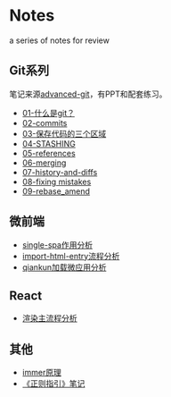 # Notes
a series of notes for review



## Git系列

笔记来源[advanced-git](https://github.com/nnja/advanced-git)，有PPT和配套练习。

- [01-什么是git？](https://github.com/whg4/notes/issues/1)
- [02-commits](https://github.com/whg4/notes/issues/2)
- [03-保存代码的三个区域](https://github.com/whg4/notes/issues/3)
- [04-STASHING](https://github.com/whg4/notes/issues/4)
- [05-references](https://github.com/whg4/notes/issues/5)
- [06-merging](https://github.com/whg4/notes/issues/6)
- [07-history-and-diffs](https://github.com/whg4/notes/issues/7)
- [08-fixing mistakes](https://github.com/whg4/notes/issues/8)
- [09-rebase_amend](https://github.com/whg4/notes/issues/9)



## 微前端

- [single-spa作用分析](https://github.com/whg4/notes/issues/12)
- [import-html-entry流程分析](https://github.com/whg4/notes/issues/10)
- [qiankun加载微应用分析](https://github.com/whg4/notes/issues/11)



## React

- [渲染主流程分析](https://github.com/whg4/notes/issues/13)


## 其他

- [immer原理](https://github.com/whg4/notes/issues/14)
- [《正则指引》笔记](https://github.com/whg4/notes/issues/15)
